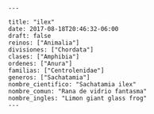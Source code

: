 
      ---

      title: "ilex"
      date: 2017-08-18T20:46:32-06:00
      draft: false
      reinos: ["Animalia"]
      divisiones: ["Chordata"]
      clases: ["Amphibia"]
      ordenes: ["Anura"]
      familias: ["Centrolenidae"]
      generos: ["Sachatamia"]
      nombre_cientifico: "Sachatamia ilex"
      nombre_comun: "Rana de vidrio fantasma"
      nombre_ingles: "Limon giant glass frog"
      ---

      